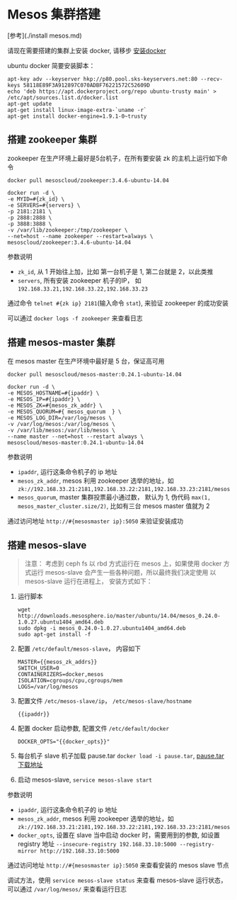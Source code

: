 
# Mesos 集群搭建

[参考](./install mesos.md)

请现在需要搭建的集群上安装 docker, 请移步 [安装docker](../doc/docker-install/)

ubuntu docker 简要安装脚本：

~~~~~~
apt-key adv --keyserver hkp://p80.pool.sks-keyservers.net:80 --recv-keys 58118E89F3A912897C070ADBF76221572C52609D
echo 'deb https://apt.dockerproject.org/repo ubuntu-trusty main' > /etc/apt/sources.list.d/docker.list
apt-get update
apt-get install linux-image-extra-`uname -r`
apt-get install docker-engine=1.9.1-0~trusty
~~~~~~

## 搭建 zookeeper 集群

zookeeper 在生产环境上最好是5台机子，在所有要安装 zk 的主机上运行如下命令

~~~~~~
docker pull mesoscloud/zookeeper:3.4.6-ubuntu-14.04

docker run -d \
-e MYID=#{zk_id} \
-e SERVERS=#{servers} \
-p 2181:2181 \
-p 2888:2888 \
-p 3888:3888 \
-v /var/lib/zookeeper:/tmp/zookeeper \
--net=host --name zookeeper --restart=always \
mesoscloud/zookeeper:3.4.6-ubuntu-14.04
~~~~~~

参数说明

* `zk_id`, 从 1 开始往上加，比如 第一台机子是 1, 第二台就是 2，以此类推
* `servers`, 所有安装 zookeeper 机子的IP， 如 `192.168.33.21,192.168.33.22,192.168.33.23`

通过命令 `telnet #{zk ip} 2181`(输入命令 `stat`), 来验证 zookeeper 的成功安装

可以通过 `docker logs -f zookeeper` 来查看日志

## 搭建 mesos-master 集群

在 mesos master 在生产环境中最好是 5 台，保证高可用

~~~~~~
docker pull mesoscloud/mesos-master:0.24.1-ubuntu-14.04
    
docker run -d \
-e MESOS_HOSTNAME=#{ipaddr} \
-e MESOS_IP=#{ipaddr} \
-e MESOS_ZK=#{mesos_zk_addr} \
-e MESOS_QUORUM=#{ mesos_quorum  } \
-e MESOS_LOG_DIR=/var/log/mesos \
-v /var/log/mesos:/var/log/mesos \
-v /var/lib/mesos:/var/lib/mesos \
--name master --net=host --restart always \
mesoscloud/mesos-master:0.24.1-ubuntu-14.04
~~~~~~

参数说明

* `ipaddr`, 运行这条命令机子的 ip 地址
* `mesos_zk_addr`, mesos 利用 zookeeper 选举的地址，如 `zk://192.168.33.21:2181,192.168.33.22:2181,192.168.33.23:2181/mesos`
* `mesos_quorum`, master 集群投票最小通过数， 默认为 1, 伪代码 `max(1, mesos_master_cluster.size/2)`, 比如有三台 mesos master 值就为 2

通过访问地址 `http://#{mesosmaster ip}:5050` 来验证安装成功

## 搭建 mesos-slave

> 注意： 考虑到 ceph fs 以 rbd 方式运行在 mesos 上，如果使用 docker 方式运行 mesos-slave 会产生一些各种问题，所以最终我们决定使用 以 mesos-slave 运行在进程上， 安装方式如下：

1. 运行脚本

    ~~~~~~
    wget http://downloads.mesosphere.io/master/ubuntu/14.04/mesos_0.24.0-1.0.27.ubuntu1404_amd64.deb
    sudo dpkg -i mesos_0.24.0-1.0.27.ubuntu1404_amd64.deb
    sudo apt-get install -f
    ~~~~~~
2. 配置 `/etc/default/mesos-slave`， 内容如下
    
    ~~~~~~
    MASTER={{mesos_zk_addrs}}
    SWITCH_USER=0
    CONTAINERIZERS=docker,mesos
    ISOLATION=cgroups/cpu,cgroups/mem
    LOGS=/var/log/mesos
    ~~~~~~
3. 配置文件 `/etc/mesos-slave/ip`， `/etc/mesos-slave/hostname`

    ~~~~~~
    {{ipaddr}}
    ~~~~~~
4. 配置 docker 启动参数, 配置文件 `/etc/default/docker`
    
    ~~~~~~
    DOCKER_OPTS="{{docker_opts}}"
    ~~~~~~
5. 每台机子 slave 机子加载 pause.tar `docker load -i pause.tar`, [pause.tar 下载地址](https://github.com/peterwangpei/mesos-poc/raw/master/prod/ansible/module/roles/mesos-slave/images/pause.tar)
6. 启动 mesos-slave, `service mesos-slave start`



参数说明

* `ipaddr`, 运行这条命令机子的 ip 地址
* `mesos_zk_addr`, mesos 利用 zookeeper 选举的地址，如 `zk://192.168.33.21:2181,192.168.33.22:2181,192.168.33.23:2181/mesos`
* `docker_opts`, 设置在 slave 当中启动 docker 时，需要用到的参数, 如设置 registry 地址 `--insecure-registry 192.168.33.10:5000 --registry-mirror http://192.168.33.10:5000`

通过访问地址 `http://#{mesosmaster ip}:5050` 来查看安装的 mesos slave 节点

调试方法，使用 `service mesos-slave status` 来查看 mesos-slave 运行状态， 可以通过 `/var/log/mesos/` 来查看运行日志

